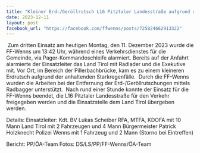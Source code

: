 ```yaml
---
title: "Kleiner Erd-/Geröllrutsch L16 Pitztaler Landesstraße aufgrund der anhaltenden Starkregenfälle"
date: 2023-12-11
layout: post
facebook_url: "https://facebook.com/ffwenns/posts/725824662913322"
---
```


️️
Zum dritten Einsatz am heutigen Montag, den 11. Dezember 2023 wurde die FF-Wenns um 13:42 Uhr, während eines Verkehrsdienstes für die Gemeinde, via Pager-Kommandoschleife alarmiert. Bereits auf der Anfahrt alarmierte der Einsatzleiter das Land Tirol mit Radlader und die Exekutive mit. Vor Ort, im Bereich der Pillerbachbrücke, kam es zu einem kleineren Erdrutsch aufgrund der anhaltenden Starkregenfälle. ️ Durch die FF-Wenns wurden die Arbeiten bei der Entfernung der Erd-/Geröllrutschungen mittels Radbagger unterstützt. ️ Nach rund einer Stunde konnte der Einsatz für die FF-Wenns beendet, die L16 Pitztaler Landesstraße für den Verkehr freigegeben werden und die Einsatzstelle dem Land Tirol übergeben werden. 

Details:
Einsatzleiter: Kdt. BV Lukas Scheiber 
RFA, MTFA, KDOFA mit 10 Mann 
Land Tirol mit 2 Fahrzeugen und 4 Mann 
Bürgermeister Patrick Holzknecht 
Polizei Wenns mit 1 Fahrzeug und 2 Mann (Storno bei Eintreffen) 

Bericht: PP/ÖA-Team 
Fotos: DS/LS/PP/FF-Wenns/ÖA-Team